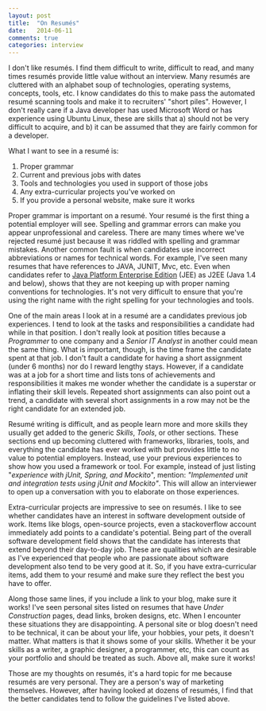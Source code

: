 ```yaml
---
layout: post
title:  "On Resumés"
date:   2014-06-11
comments: true
categories: interview
---
```

I don't like resumés. I find them difficult to write, difficult to read, and many times resumés provide little value without an interview. Many resumés are cluttered with an alphabet soup of technologies, operating systems, concepts, tools, etc. I know candidates do this to make pass the automated resumé scanning tools and make it to recruiters' "short piles". However, I don't really care if a Java developer has used Microsoft Word or has experience using Ubuntu Linux, these are skills that a) should not be very difficult to acquire, and b) it can be assumed that they are fairly common for a developer. 

What I want to see in a resumé is:

  1. Proper grammar
  2. Current and previous jobs with dates
  3. Tools and technologies you used in support of those jobs
  4. Any extra-curricular projects you've worked on
  5. If you provide a personal website, make sure it works

Proper grammar is important on a resumé. Your resumé is the first thing a potential employer will see. Spelling and grammar errors can make you appear unprofessional and careless. There are many times where we've rejected resumé just because it was riddled with spelling and grammar mistakes. Another common fault is when candidates use incorrect abbreviations or names for technical words. For example, I've seen many resumes that have references to JAVA, JUNIT, Mvc, etc. Even when candidates refer to [Java Platform Enterprise Edition](http://en.wikipedia.org/wiki/Java_Platform,_Enterprise_Edition) (JEE) as J2EE (Java 1.4 and below), shows that they are not keeping up with proper naming conventions for technologies. It's not very difficult to ensure that you're using the right name with the right spelling for your technologies and tools. 

One of the main areas I look at in a resumé are a candidates previous job experiences. I tend to look at the tasks and responsibilities a candidate had while in that position. I don't really look at position titles because a _Programmer_ to one company and a _Senior IT Analyst_ in another could mean the same thing. What is important, though, is the time frame the candidate spent at that job. I don't fault a candidate for having a short assignment (under 6 months) nor do I reward lengthy stays. However, if a candidate was at a job for a short time and lists tons of achievements and responsibilities it makes me wonder whether the candidate is a superstar or inflating their skill levels. Repeated short assignments can also point out a trend, a candidate with several short assignments in a row may not be the right candidate for an extended job.

Resumé writing is difficult, and as people learn more and more skills they usually get added to the generic _Skills_, _Tools_, or other sections. These sections end up becoming cluttered with frameworks, libraries, tools, and everything the candidate has ever worked with but provides little to no value to potential employers. Instead, use your previous experiences to show how you used a framework or tool. For example, instead of just listing "_experience with jUnit, Spring, and Mockito_", mention: _"Implemented unit and integration tests using jUnit and Mockito"_. This will allow an interviewer to open up a conversation with you to elaborate on those experiences. 

Extra-curricular projects are impressive to see on resumés. I like to see whether candidates have an interest in software development outside of work. Items like blogs, open-source projects, even a stackoverflow account immediately add points to a candidate's potential. Being part of the overall software development field shows that the candidate has interests that extend beyond their day-to-day job. These are qualities which are desirable as I've experienced that people who are passionate about software development also tend to be very good at it. So, if you have extra-curricular items, add them to your resumé and make sure they reflect the best you have to offer.

Along those same lines, if you include a link to your blog, make sure it works! I've seen personal sites listed on resumes that have _Under Construction_ pages, dead links, broken designs, etc. When I encounter these situations they are disappointing.  A personal site or blog doesn't need to be technical, it can be about your life, your hobbies, your pets, it doesn't matter. What matters is that it shows some of your skills. Whether it be your skills as a writer, a graphic designer, a programmer, etc, this can count as your portfolio and should be treated as such. Above all, make sure it works!

Those are my thoughts on resumés, it's a hard topic for me because resumés are very personal. They are a person's way of marketing themselves. However, after having looked at dozens of resumés, I find that the better candidates tend to follow the guidelines I've listed above.

